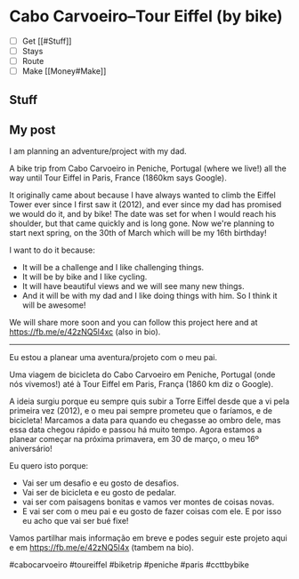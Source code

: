 # Cabo Carvoeiro–Tour Eiffel (by bike)

- [ ] Get [[#Stuff]]
- [ ] Stays
- [ ] Route
- [ ] Make [[Money#Make]]

## Stuff

## My post

I am planning an adventure/project with my dad.

A bike trip from Cabo Carvoeiro in Peniche, Portugal (where we live!) all the way until Tour Eiffel in Paris, France (1860km says Google).

It originally came about because I have always wanted to climb the Eiffel Tower ever since I first saw it (2012), and ever since my dad has promised we would do it, and by bike! The date was set for when I would reach his shoulder, but that came quickly and is long gone. Now we're planning to start next spring, on the 30th of March which will be my 16th birthday!

I want to do it because:

- It will be a challenge and I like challenging things.
- It will be by bike and I like cycling.
- It will have beautiful views and we will see many new things.
- And it will be with my dad and I like doing things with him.
  So I think it will be awesome!

We will share more soon and you can follow this project here and at https://fb.me/e/42zNQ5l4xc (also in bio).

---

Eu estou a planear uma aventura/projeto com o meu pai.

Uma viagem de bicicleta do Cabo Carvoeiro em Peniche, Portugal (onde nós vivemos!) até à Tour Eiffel em Paris, França (1860 km diz o Google).

A ideia surgiu porque eu sempre quis subir a Torre Eiffel desde que a vi pela primeira vez (2012), e o meu pai sempre prometeu que o faríamos, e de bicicleta! Marcamos a data para quando eu chegasse ao ombro dele, mas essa data chegou rápido e passou há muito tempo. Agora estamos a planear começar na próxima primavera, em 30 de março, o meu 16º aniversário!

Eu quero isto porque:

- Vai ser um desafio e eu gosto de desafios.
- Vai ser de bicicleta e eu gosto de pedalar.
- vai ser com paisagens bonitas e vamos ver montes de coisas novas.
- E vai ser com o meu pai e eu gosto de fazer coisas com ele.
  E por isso eu acho que vai ser bué fixe!

Vamos partilhar mais informação em breve e podes seguir este projeto aqui e em https://fb.me/e/42zNQ5l4x (tambem na bio).

#cabocarvoeiro #toureiffel #biketrip #peniche #paris #ccttbybike

